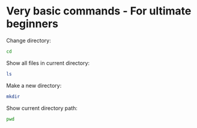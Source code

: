 # Very basic commands - For ultimate beginners

Change directory:
```bash
cd
```

Show all files in current directory:
```bash
ls
```

Make a new directory:
```bash
mkdir
```

Show current directory path:
```bash
pwd
```
